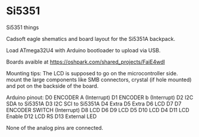 Si5351
======

Si5351 things

Cadsoft eagle shematics and board layout for the Si5351A backpack. 

Load ATmega32U4 with Arduino bootloader to upload via USB. 

Boards avaible at https://oshpark.com/shared_projects/FaiE4wdl

Mounting tips:
The LCD is supposed to go on the microcontroller side. mount the large components like SMB connectors, crystal (if hole mounted) and pot on the backside of the board.

Arduino pinout:
D0    ENCODER A (Interrupt)
D1    ENCODER b (Interrupt)
D2    I2C SDA to Si5351A
D3    I2C SCI to Si5351A
D4    Extra
D5    Extra
D6    LCD D7
D7    ENCODER SWITCH (Interrupt)
D8    LCD D6
D9    LCD D5
D10   LCD D4
D11   LCD Enable
D12   LCD RS
D13   External LED

None of the analog pins are connected.


